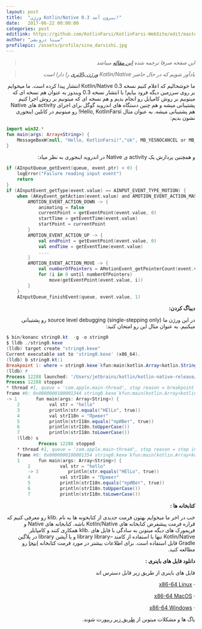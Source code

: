 ```yaml
---
layout: post
title:  "ورژن Kotlin/Native 0.3 بیرون آمد!"
date:   2017-06-22 00:00:00
categories: post
editlink: https://github.com/KotlinFarsi/KotlinFarsi-WebSite/edit/master/_posts/2017-6-22-kotlin-native-v0-3/2017-6-22-kotlin-native-v0-3.md
author: "سینا درویشی"
profilepic: /assets/profile/sina_darvishi.jpg
---
```


<div dir="rtl" markdown="1">

> *این صفحه صرفا ترجمه شده [این مقاله](https://blog.jetbrains.com/kotlin/2017/06/kotlinnative-v0-3-is-out/) میباشد* 

>  *یادآور شویم که در حال حاضر Kotlin/Native [ورژن بالاتری](https://github.com/JetBrains/kotlin-native/releases) را دارا است* 


ما خوشحالیم که اعلام کنیم نسخه 0.3 Kotlin/Native انتشار پیدا کرده است. ما میخوایم بر روی سرزمین دیگه فرود بیایم! با انتشار نسخه 0.3 ویندوز به عنوان هم نسخه ای که میتونیم بر روش کامپایل رو انجام بدیم و هم نسخه ای که میتونیم بر روش اجرا کنیم پشتیبانی میشه و هم چنین دستگاه های اندروید گوگل برای اجرای activity های Native هم پشتیبانی میشه. به عنوان مثال Hello, KotlinFarsi! رو میتونیم در کاتلین اینجوری نشون بدیم:

</div>

```kotlin
import win32.*
fun main(args: Array<String>) {
    MessageBoxW(null, "Hello, KotlinFarsi!","ok", MB_YESNOCANCEL or MB_ICONQUESTION)
}
```

<div dir="rtl" markdown="1">

و همچنین پردازش یک activity ی Native در اندروید اینجوری به نظر میاد:

</div>

```kotlin
if (AInputQueue_getEvent(queue, event.ptr) < 0) {
    logError("Failure reading input event")
    return
}
if (AInputEvent_getType(event.value) == AINPUT_EVENT_TYPE_MOTION) {
    when (AKeyEvent_getAction(event.value) and AMOTION_EVENT_ACTION_MASK) {
        AMOTION_EVENT_ACTION_DOWN -> {
            animating = false
            currentPoint = getEventPoint(event.value, 0)
            startTime = getEventTime(event.value)
            startPoint = currentPoint
        }
        AMOTION_EVENT_ACTION_UP -> {
            val endPoint = getEventPoint(event.value, 0)
            val endTime = getEventTime(event.value)
            ....
        }
        AMOTION_EVENT_ACTION_MOVE -> {
            val numberOfPointers = AMotionEvent_getPointerCount(event.value).toInt()
            for (i in 0 until numberOfPointers)
                move(getEventPoint(event.value, i))
        }
    }
    AInputQueue_finishEvent(queue, event.value, 1)
```

<div dir="rtl" markdown="1">

**دیباگ کردن:**

در این ورژن ما source level debugging (single-stepping only) رو پشتیبانی میکنیم. به عنوان مثال این رو امتحان کنید:

</div>

```powershell
$ bin/konanc string0.kt  -g -o string0
$ lldb ./string0.kexe
(lldb) target create "string0.kexe"
Current executable set to 'string0.kexe' (x86_64).
(lldb) b string0.kt:1
Breakpoint 1: where = string0.kexe`kfun:main(kotlin.Array<kotlin.String>) + 4 at string0.kt:1, address = 0x0000000100001344
(lldb) r
Process 12288 launched: '/Users/jetbrains/kotlin/kotlin-native-release/kotlin-native/string0.kexe' (x86_64)
Process 12288 stopped
* thread #1, queue = 'com.apple.main-thread', stop reason = breakpoint 1.1
frame #0: 0x0000000100001344 string0.kexe`kfun:main(kotlin.Array<kotlin.String>) at string0.kt:1
-> 1       fun main(args: Array<String>) {
    2           val str = "hello"
    3           println(str.equals("HElLo", true))
    4           val strI18n = "Привет"
    5           println(strI18n.equals("прИВет", true))
    6           println(strI18n.toUpperCase())
    7           println(strI18n.toLowerCase())
    (lldb) s
            Process 12288 stopped
    * thread #1, queue = 'com.apple.main-thread', stop reason = step in
    frame #0: 0x0000000100001354 string0.kexe`kfun:main(kotlin.Array<kotlin.String>) at string0.kt:3
    1       fun main(args: Array<String>) {
        2           val str = "hello"
        -> 3           println(str.equals("HElLo", true))
        4           val strI18n = "Привет"
        5           println(strI18n.equals("прИВет", true))
        6           println(strI18n.toUpperCase())
        7           println(strI18n.toLowerCase())

```

<div dir="rtl" markdown="1">

**کتابخانه ها :**

خب در اخر ما میخوایم بهتون فرمت جدیدی از کتابخونه ها به نام .klib رو معرفی کنیم که قراره فرمت پیشفرض کتابخانه های Kotlin/Native باشه. کتابخانه های Native و فریمورک های دیگه میتونن به سادگی با فایل های .klib همکاری کنند و کامپایلر Kotlin/Native تنها با استفاده از کامند –library library و یا آپشن library در پلاگین Gradle قابل استفاده است. برای اطلاعات بیشتر در مورد فرمت کتابخانه [اینجا](https://github.com/JetBrains/kotlin-native/blob/master/LIBRARIES.md) رو مطالعه کنید.

**دانلود فایل های باینری :**

فایل های باینری از طریق زیر قابل دسترس اند

·         [x86-64 Linux](http://download.jetbrains.com/kotlin/native/kotlin-native-linux-0.3.tar.gz)

·         [x86-64 MacOS](http://download.jetbrains.com/kotlin/native/kotlin-native-macos-0.3.tar.gz)

·         [x86-64 Windows](http://download.jetbrains.com/kotlin/native/kotlin-native-windows-0.3.zip)

باگ ها و مشکلات میتونن از [طریق زیر](http://kotl.in/issue) ریپورت شوند.

</div>
